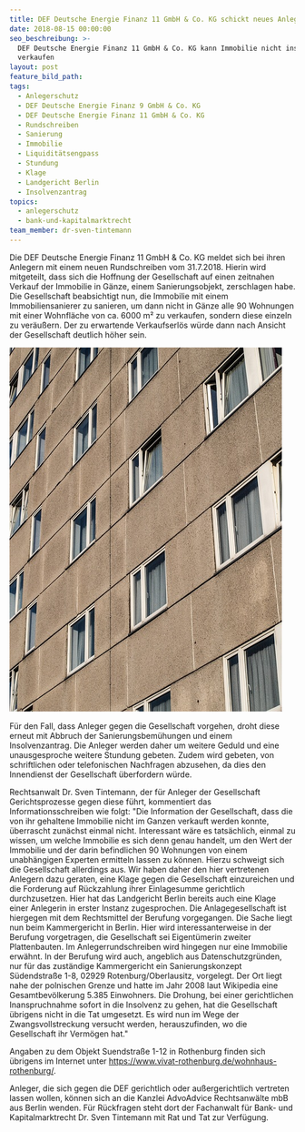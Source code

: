 ```yaml
---
title: DEF Deutsche Energie Finanz 11 GmbH & Co. KG schickt neues Anlegerschreiben
date: 2018-08-15 00:00:00
seo_beschreibung: >-
  DEF Deutsche Energie Finanz 11 GmbH & Co. KG kann Immobilie nicht insgesamt
  verkaufen
layout: post
feature_bild_path:
tags:
  - Anlegerschutz
  - DEF Deutsche Energie Finanz 9 GmbH & Co. KG
  - DEF Deutsche Energie Finanz 11 GmbH & Co. KG
  - Rundschreiben
  - Sanierung
  - Immobilie
  - Liquiditätsengpass
  - Stundung
  - Klage
  - Landgericht Berlin
  - Insolvenzantrag
topics:
  - anlegerschutz
  - bank-und-kapitalmarktrecht
team_member: dr-sven-tintemann
---
```


Die DEF Deutsche Energie Finanz 11 GmbH & Co. KG meldet sich bei ihren Anlegern mit einem neuen Rundschreiben vom 31.7.2018. Hierin wird mitgeteilt, dass sich die Hoffnung der Gesellschaft auf einen zeitnahen Verkauf der Immobilie in G&auml;nze, einem Sanierungsobjekt, zerschlagen habe. Die Gesellschaft beabsichtigt nun, die Immobilie mit einem Immobiliensanierer zu sanieren, um dann nicht in G&auml;nze alle 90 Wohnungen mit einer Wohnfl&auml;che von ca. 6000 m&sup2; zu verkaufen, sondern diese einzeln zu ver&auml;u&szlig;ern. Der zu erwartende Verkaufserl&ouml;s w&uuml;rde dann nach Ansicht der Gesellschaft deutlich h&ouml;her sein.

![Sanierungsobjekt - Beispielfoto](/uploads/window-1001173-640.jpg "Sanierungsobjekt - nicht im Eigentum der DEF")

F&uuml;r den Fall, dass Anleger gegen die Gesellschaft vorgehen, droht diese erneut mit Abbruch der Sanierungsbem&uuml;hungen und einem Insolvenzantrag. Die Anleger werden daher um weitere Geduld und eine unausgesproche weitere Stundung gebeten. Zudem wird gebeten, von schriftlichen oder telefonischen Nachfragen abzusehen, da dies den Innendienst der Gesellschaft &uuml;berfordern w&uuml;rde.

Rechtsanwalt Dr. Sven Tintemann, der f&uuml;r Anleger der Gesellschaft Gerichtsprozesse gegen diese f&uuml;hrt, kommentiert das Informationsschreiben wie folgt: "Die Information der Gesellschaft, dass die von ihr gehaltene Immobilie nicht im Ganzen verkauft werden konnte, &uuml;berrascht zun&auml;chst einmal nicht. Interessant w&auml;re es tats&auml;chlich, einmal zu wissen, um welche Immobilie es sich denn genau handelt, um den Wert der Immobilie und der darin befindlichen 90 Wohnungen von einem unabh&auml;ngigen Experten ermitteln lassen zu k&ouml;nnen. Hierzu schweigt sich die Gesellschaft allerdings aus. Wir haben daher den hier vertretenen Anlegern dazu geraten, eine Klage gegen die Gesellschaft einzureichen und die Forderung auf R&uuml;ckzahlung ihrer Einlagesumme gerichtlich durchzusetzen. Hier hat das Landgericht Berlin bereits auch eine Klage einer Anlegerin in erster Instanz zugesprochen. Die Anlagegesellschaft ist hiergegen mit dem Rechtsmittel der Berufung vorgegangen. Die Sache liegt nun beim Kammergericht in Berlin. Hier wird interessanterweise in der Berufung vorgetragen, die Gesellschaft sei Eigent&uuml;merin zweiter Plattenbauten. Im Anlegerrundschreiben wird hingegen nur eine Immobilie erw&auml;hnt. In der Berufung wird auch, angeblich aus Datenschutzgr&uuml;nden, nur f&uuml;r das zust&auml;ndige Kammergericht ein Sanierungskonzept S&uuml;dendstra&szlig;e 1-8, 02929 Rotenburg/Oberlausitz, vorgelegt. Der Ort liegt nahe der polnischen Grenze und hatte im Jahr 2008 laut Wikipedia eine Gesamtbev&ouml;lkerung 5.385 Einwohners. Die Drohung, bei einer gerichtlichen Inanspruchnahme sofort in die Insolvenz zu gehen, hat die Gesellschaft &uuml;brigens nicht in die Tat umgesetzt. Es wird nun im Wege der Zwangsvollstreckung versucht werden, herauszufinden, wo die Gesellschaft ihr Verm&ouml;gen hat."

Angaben zu dem Objekt Suendstra&szlig;e 1-12 in Rothenburg finden sich &uuml;brigens im Internet unter https://www.vivat-rothenburg.de/wohnhaus-rothenburg/.

Anleger, die sich gegen die DEF gerichtlich oder au&szlig;ergerichtlich vertreten lassen wollen, k&ouml;nnen sich an die Kanzlei AdvoAdvice Rechtsanw&auml;lte mbB aus Berlin wenden. F&uuml;r R&uuml;ckfragen steht dort der Fachanwalt f&uuml;r Bank- und Kapitalmarktrecht Dr. Sven Tintemann mit Rat und Tat zur Verf&uuml;gung.